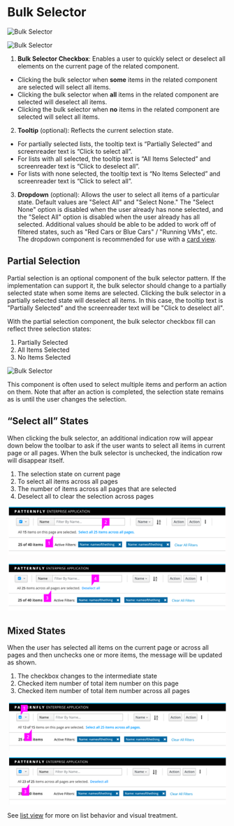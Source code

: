 # Bulk Selector

![Bulk Selector](img/BulkSelector-Callout1.png)

![Bulk Selector](img/BulkSelector-Callout2.png)

1. **Bulk Selector Checkbox**: Enables a user to quickly select or deselect all elements on the current page of the related component.
 * Clicking the bulk selector when **some** items in the related component are selected will select all items.
 * Clicking the bulk selector when **all** items in the related component are selected will deselect all items.
 * Clicking the bulk selector when **no** items in the related component are selected will select all items.
2. **Tooltip** (optional): Reflects the current selection state.
 * For partially selected lists, the tooltip text is “Partially Selected” and screenreader text is “Click to select all”.
 * For lists with all selected, the tooltip text is “All Items Selected” and screenreader text is “Click to deselect all”.
 * For lists with none selected, the tooltip text is “No Items Selected” and screenreader text is “Click to select all”.
3. **Dropdown** (optional): Allows the user to select all items of a particular state. Default values are "Select All" and "Select None." The "Select None" option is disabled when the user already has none selected, and the "Select All" option is disabled when the user already has all selected. Additional values should be able to be added to work off of filtered states, such as "Red Cars or Blue Cars" / "Running VMs", etc. The dropdown component is recommended for use with a [card view](http://www.patternfly.org/pattern-library/content-views/card-view/).

## Partial Selection
Partial selection is an optional component of the bulk selector pattern. If the implementation can support it, the bulk selector should change to a partially selected state when some items are selected. Clicking the bulk selector in a partially selected state will deselect all items. In this case, the tooltip text is "Partially Selected" and the screenreader text will be "Click to deselect all".

With the partial selection component, the bulk selector checkbox fill can reflect three selection states:

 1. Partially Selected
 2. All Items Selected
 3. No Items Selected


 ![Bulk Selector](img/BulkSelector-SelectionStates-All.png)


This component is often used to select multiple items and perform an action on them. Note that after an action is completed, the selection state remains as is until the user changes the selection.

## “Select all” States
When clicking the bulk selector, an additional indication row will appear down below the toolbar to ask if the user wants to select all items in current page or all pages. When the bulk selector is unchecked, the indication row will disappear itself.


 1. The selection state on current page
 2. To select all items across all pages
 3. The number of items across all pages that are selected
 4. Deselect all to clear the selection across pages


 ![Bulk Selector](img/BulkSelector-SelectAll_state.png)


## Mixed States
When the user has selected all items on the current page or across all pages and then unchecks one or more items, the message will be updated as shown.

1. The checkbox changes to the intermediate state
2. Checked item number of total item number on this page
3. Checked item number of total item number across all pages


![Bulk Selector](img/BulkSelector-Mixed_state.png)





See [list view](http://www.patternfly.org/pattern-library/content-views/list-view/) for more on list behavior and visual treatment.
